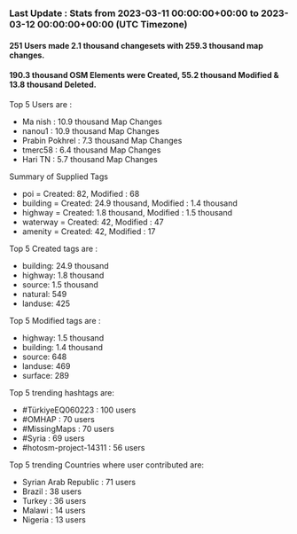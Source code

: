 ### Last Update : Stats from 2023-03-11 00:00:00+00:00 to 2023-03-12 00:00:00+00:00 (UTC Timezone)

#### 251 Users made 2.1 thousand changesets with 259.3 thousand map changes.
#### 190.3 thousand OSM Elements were Created, 55.2 thousand Modified & 13.8 thousand Deleted.

Top 5 Users are : 
- Ma nish : 10.9 thousand Map Changes
- nanou1 : 10.9 thousand Map Changes
- Prabin Pokhrel : 7.3 thousand Map Changes
- tmerc58 : 6.4 thousand Map Changes
- Hari TN : 5.7 thousand Map Changes

Summary of Supplied Tags
- poi = Created: 82, Modified : 68
- building = Created: 24.9 thousand, Modified : 1.4 thousand
- highway = Created: 1.8 thousand, Modified : 1.5 thousand
- waterway = Created: 42, Modified : 47
- amenity = Created: 42, Modified : 17


Top 5 Created tags are :
- building: 24.9 thousand
- highway: 1.8 thousand
- source: 1.5 thousand
- natural: 549
- landuse: 425


Top 5 Modified tags are :
- highway: 1.5 thousand
- building: 1.4 thousand
- source: 648
- landuse: 469
- surface: 289


Top 5 trending hashtags are:
- #TürkiyeEQ060223 : 100 users
- #OMHAP : 70 users
- #MissingMaps : 70 users
- #Syria : 69 users
- #hotosm-project-14311 : 56 users


Top 5 trending Countries where user contributed are:
- Syrian Arab Republic : 71 users
- Brazil : 38 users
- Turkey : 36 users
- Malawi : 14 users
- Nigeria : 13 users

